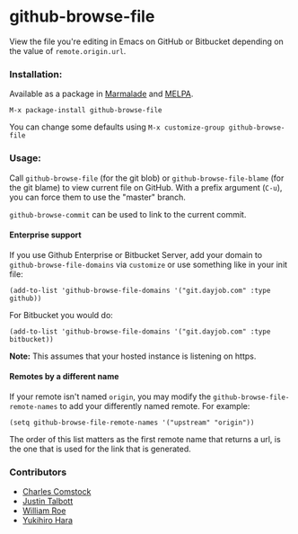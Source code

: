 github-browse-file
==================

View the file you're editing in Emacs on GitHub or Bitbucket depending on the value of `remote.origin.url`.

### Installation:

Available as a package in [Marmalade](https://marmalade-repo.org/) and [MELPA](http://melpa.org/).

`M-x package-install github-browse-file`

You can change some defaults using `M-x customize-group github-browse-file`

### Usage:
Call `github-browse-file` (for the git blob) or `github-browse-file-blame`
(for the git blame) to view current file on GitHub. With a prefix argument
(`C-u`), you can force them to use the "master" branch.

`github-browse-commit` can be used to link to the current commit.

#### Enterprise support

If you use Github Enterprise or Bitbucket Server, add your domain to `github-browse-file-domains` via `customize` or use something like in your init file:

    (add-to-list 'github-browse-file-domains '("git.dayjob.com" :type github))
    
For Bitbucket you would do:

    (add-to-list 'github-browse-file-domains '("git.dayjob.com" :type bitbucket))
    
**Note:** This assumes that your hosted instance is listening on https.

#### Remotes by a different name

If your remote isn't named `origin`, you may modify the `github-browse-file-remote-names` to add your differently named remote.  For example:

    (setq github-browse-file-remote-names '("upstream" "origin"))
    
The order of this list matters as the first remote name that returns a url, is the one that is used for the link that is generated.


### Contributors
* [Charles Comstock](https://github.com/dgtized)
* [Justin Talbott](https://github.com/waymondo)
* [William Roe](https://github.com/wjlroe)
* [Yukihiro Hara](https://github.com/yukihr)
